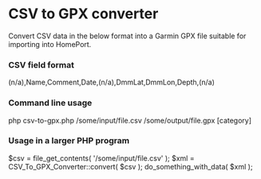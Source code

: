 # CSV to GPX converter

Convert CSV data in the below format into a Garmin GPX file suitable for importing into HomePort.

### CSV field format

(n/a),Name,Comment,Date,(n/a),DmmLat,DmmLon,Depth,(n/a)

### Command line usage

php csv-to-gpx.php /some/input/file.csv /some/output/file.gpx [category]

### Usage in a larger PHP program

$csv = file_get_contents( '/some/input/file.csv' );
$xml = CSV_To_GPX_Converter::convert( $csv );
do_something_with_data( $xml );